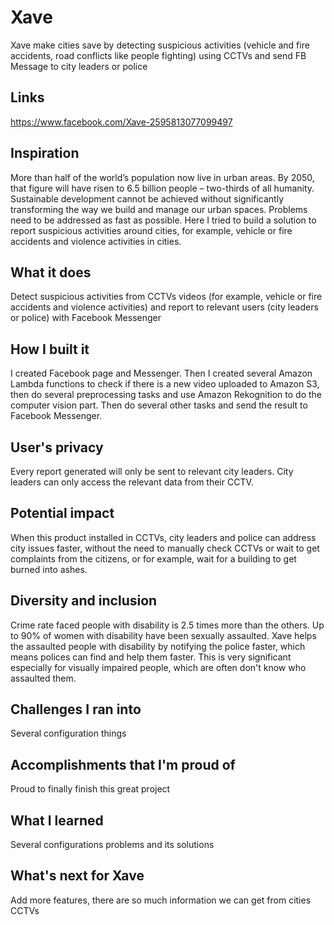 # Xave
Xave make cities save by detecting suspicious activities (vehicle and fire accidents, road conflicts like people fighting) using CCTVs and send FB Message to city leaders or police

## Links
https://www.facebook.com/Xave-2595813077099497

## Inspiration
More than half of the world’s population now live in urban areas. By 2050, that figure will have risen to 6.5 billion people – two-thirds of all humanity. Sustainable development cannot be achieved without significantly transforming the way we build and manage our urban spaces. Problems need to be addressed as fast as possible. Here I tried to build a solution to report suspicious activities around cities, for example, vehicle or fire accidents and violence activities in cities.

## What it does
Detect suspicious activities from CCTVs videos (for example, vehicle or fire accidents and violence activities) and report to relevant users (city leaders or police) with Facebook Messenger

## How I built it
I created Facebook page and Messenger. Then I created several Amazon Lambda functions to check if there is a new video uploaded to Amazon S3, then do several preprocessing tasks and use Amazon Rekognition to do the computer vision part. Then do several other tasks and send the result to Facebook Messenger.

## User's privacy
Every report generated will only be sent to relevant city leaders. City leaders can only access the relevant data from their CCTV. 

## Potential impact
When this product installed in CCTVs, city leaders and police can address city issues faster, without the need to manually check CCTVs or wait to get complaints from the citizens, or for example, wait for a building to get burned into ashes.

## Diversity and inclusion
Crime rate faced people with disability is 2.5 times more than the others. Up to 90% of women with disability have been sexually assaulted. Xave helps the assaulted people with disability by notifying the police faster, which means polices can find and help them faster. This is very significant especially for visually impaired people, which are often don't know who assaulted them. 

## Challenges I ran into
Several configuration things

## Accomplishments that I'm proud of
Proud to finally finish this great project

## What I learned
Several configurations problems and its solutions 

## What's next for Xave
Add more features, there are so much information we can get from cities CCTVs 
